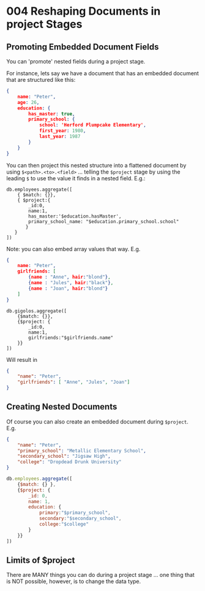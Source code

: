 # 004 Reshaping Documents in project Stages

## Promoting Embedded Document Fields

You can 'promote' nested fields during a project stage.

For instance, lets say we have a document that has an embedded document that are structured like this:

```json
{
    name: "Peter",
    age: 26,
    education: {
        has_master: true,
        primary_school: {
            school: 'Herford Plumpcake Elementary',
            first_year: 1980,
            last_year: 1987
        }
    }
}
```

You can then project this nested structure into a flattened document by using `$<path>.<to>.<field>` ... telling the `$project` stage by using the leading `$` to use the value it finds in a nested field. E.g.:

```
db.employees.aggregate([
    { $match: {}},
    { $project:{
        _id:0,
        name:1,
        has_master:'$education.hasMaster',
        primary_school_name: "$education.primary_school.school"
       } 
   }
])
```

Note: you can also embed array values that way. E.g.

```json
{
    name: "Peter",
    girlfriends: [
        {name : "Anne", hair:"blond"},
        {name : "Jules", hair:"black"},
        {name : "Joan", hair:"blond"}
    ]
}
```

```
db.gigolos.aggregate([
    {$match: {}},
    {$project: {
        _id:0,
        name:1,
        girlfriends:"$girlfriends.name"
    }}
])
```

Will result in

```json
{
    "name": "Peter",
    "girlfriends": [ "Anne", "Jules", "Joan"]
}
```


## Creating Nested Documents 

Of course you can also create an embedded document during `$project`. E.g.

```json
{
    "name": "Peter",
    "primary_school": "Metallic Elementary School",
    "secondary_school": "Jigsaw High",
    "college": "Dropdead Drunk University"
}
```

```javascript
db.employees.aggregate([
    {$match: {} },
    {$project: {
        _id: 0,
        name: 1,
        education: {
            primary:"$primary_school",
            secondary:"$secondary_school",
            college:"$college"
        }
    }}
])
```

## Limits of $project

There are MANY things you can do during a project stage ... one thing that is NOT possible, however, is to change the data type.
